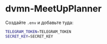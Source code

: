 # dvmn-MeetUpPlanner

Создайте `.env` и добавьте туда:
```bash
TELEGRAM_TOKEN=TELEGRAM_TOKEN
SECRET_KEY=SECRET_KEY
```